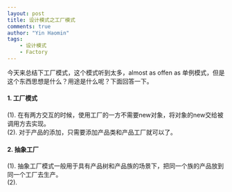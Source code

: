```yaml
---
layout: post
title: 设计模式之工厂模式
comments: true
author: "Yin Haomin"
tags:
    - 设计模式
    - Factory
---
```


今天来总结下工厂模式，这个模式听到太多，almost as offen as 单例模式，但是这个东西思想是什么？用途是什么呢？下面回答一下。<br>

#### 1. 工厂模式
(1). 在有两方交互的时候，使用工厂的一方不需要new对象，将对象的new交给被调用方去实现。<br>
(2). 对于产品的添加，只需要添加产品类和产品工厂就可以了。<br>

#### 2. 抽象工厂
(1). 抽象工厂模式一般用于具有产品树和产品族的场景下，把同一个族的产品放到同一个工厂去生产。<br>
(2). 
